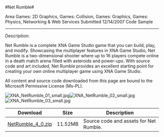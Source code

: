 #Net Rumble#

Area
Games: 2D Graphics, Games: Collision, Games: Graphics, Games: Physics, Networking & Web Services
Submitted
12/14/2007
Code Sample

---

Description:

Net Rumble is a complete XNA Game Studio game that you can build, play, and modify. Showcasing the multiplayer features in XNA Game Studio, Net Rumble is a two-dimensional shooter where up to 16 players compete online in a death match arena filled with asteroids and power-ups. With source code and art included, Net Rumble provides an excellent starting point for creating your own online multiplayer game using XNA Game Studio.

All content and source code downloaded from this page are bound to the Microsoft Permissive License (Ms-PL).

![XNA_NetRumble_01_small.jpg](https://github.com/nkast/XNAGameStudio/blob/master/Images/XNA_NetRumble_01_small.jpg)![XNA_NetRumble_02_small.jpg](https://github.com/nkast/XNAGameStudio/blob/master/Images/XNA_NetRumble_02_small.jpg)![XNA_NetRumble_03_small.jpg](https://github.com/nkast/XNAGameStudio/blob/master/Images/XNA_NetRumble_03_small.jpg)  	  	

 
Download | Size | Description
---|---|---|
[NetRumble_4_0.zip](https://github.com/nkast/XNAGameStudio/blob/master/Samples/NetRumble_4_0.zip?raw=true) | 11.52MB | Source code and assets for Net Rumble. 